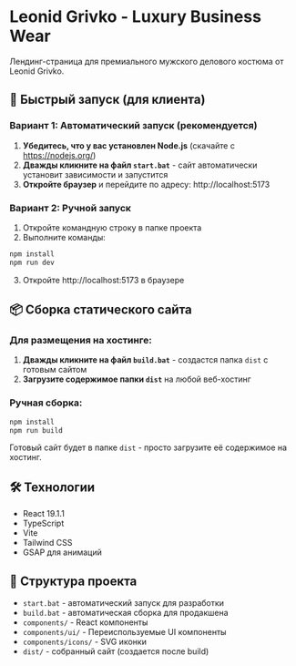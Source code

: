 # Leonid Grivko - Luxury Business Wear

Лендинг-страница для премиального мужского делового костюма от Leonid Grivko.

## 🚀 Быстрый запуск (для клиента)

### Вариант 1: Автоматический запуск (рекомендуется)
1. **Убедитесь, что у вас установлен Node.js** (скачайте с https://nodejs.org/)
2. **Дважды кликните на файл `start.bat`** - сайт автоматически установит зависимости и запустится
3. **Откройте браузер** и перейдите по адресу: http://localhost:5173

### Вариант 2: Ручной запуск
1. Откройте командную строку в папке проекта
2. Выполните команды:
```bash
npm install
npm run dev
```
3. Откройте http://localhost:5173 в браузере

## 📦 Сборка статического сайта

### Для размещения на хостинге:
1. **Дважды кликните на файл `build.bat`** - создастся папка `dist` с готовым сайтом
2. **Загрузите содержимое папки `dist`** на любой веб-хостинг

### Ручная сборка:
```bash
npm install
npm run build
```

Готовый сайт будет в папке `dist` - просто загрузите её содержимое на хостинг.

## 🛠 Технологии

- React 19.1.1
- TypeScript
- Vite
- Tailwind CSS
- GSAP для анимаций

## 📁 Структура проекта

- `start.bat` - автоматический запуск для разработки
- `build.bat` - автоматическая сборка для продакшена
- `components/` - React компоненты
- `components/ui/` - Переиспользуемые UI компоненты
- `components/icons/` - SVG иконки
- `dist/` - собранный сайт (создается после build)
